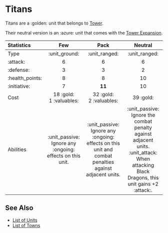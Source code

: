 # Titans

Titans are a :golden: unit that belongs to [Tower](../towns/tower.md).

Their neutral version is an :azure: unit that comes with the [Tower Expansion](../content.md).


| Statistics | Few | Pack | Neutral |
| :--- | :---: | :---: | :---: |
| Type | :unit_ground: | :unit_ranged: | :unit_ranged: |
| :attack: | 6 | 6 | 6 |
| :defense: | 3 | 3 | 2 |
| :health_points: | 8 | 8 | 10 |
| :initiative: | 7 | **11** | 10 |
| Cost | 18 :gold:<br>1 :valuables: | 32 :gold:<br>2 :valuables: | 39 :gold: |
| Abilities | :unit_passive: Ignore any :ongoing: effects on this unit. | :unit_passive: Ignore any :ongoing: effects on this unit and combat penalties against adjacent units. | :unit_passive: Ignore the combat penalty against adjacent units.<br>:unit_attack: When attacking Black Dragons, this unit gains +2 :attack:. |


## See Also

- [List of Units](../units.md)
- [List of Towns](../towns.md)

